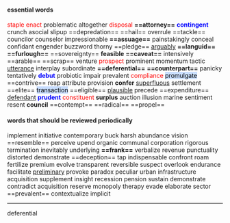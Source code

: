 #### essential words
<mark style="background: transparent; color: red">staple</mark> <mark style="background: transparent; color: red">enact</mark> problematic altogether <mark style="background: transparent; color: red">disposal</mark> **==attorney==** <b><mark style="background: transparent; color: blue">contingent</mark></b> crunch <b><mark style="background: transparent; color: blue"></mark></b> asocial slipup ==depredation== ==hail== overrule ==tackle== councilor counselor impressionable **==assuage==** painstakingly conceal confidant engender buzzword thorny ==pledge== <u>arguably</u> **==languid==** **==furlough==** ==sovereignty== **feasible** **==caveat==** intensively ==arable== ==scrap== venture <mark style="background: transparent; color: red">prospect</mark> prominent momentum tactic <u>utterance</u> interplay subordinate **==deferential==** **==counterpart==** panicky tentatively <b><mark style="background: transparent; color: blue">debut</mark></b> probiotic impair prevalent <mark style="background: transparent; color: red">compliance</mark> <mark style="background: #ADCCFFA6;">promulgate</mark> ==contrive== reap attribute provision **confer** <u>superfluous</u> settlement ==elite== <mark style="background: #ADCCFFA6;">transaction</mark> ==eligible== <u>plausible</u> precede ==expenditure== <u>defendant</u> <b><mark style="background: transparent; color: blue">prudent</mark></b> <mark style="background: transparent; color: red">constituent</mark> **surplus** auction illusion marine sentiment resent **council** ==contempt== ==radical== ==propel==

#### words that should be reviewed periodically
implement initiative contemporary buck harsh abundance vision ==resemble== perceive upend organic communal corporation rigorous termination inevitably underlying **==frank==** verbalize revenue punctuality distorted demonstrate ==deception== tap indispensable confront roam fertilize premium evolve transparent reversible suspect overlook endurance facilitate <u>preliminary</u> provoke paradox peculiar urban infrastructure acquisition supplement insight recession pension sustain demonstrate contradict acquisition reserve monopoly therapy evade elaborate sector ==prevalent== contextualize implicit 


--- 
deferential 